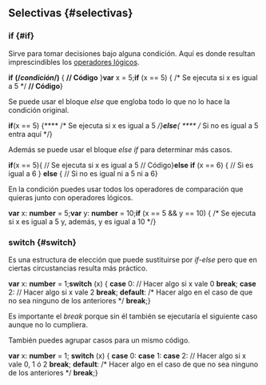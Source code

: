 ## Selectivas {#selectivas}

### if {#if}

Sirve para tomar decisiones bajo alguna condición. Aquí es donde resultan imprescindibles los [operadores lógicos](../operadores/operadores_binarios.md#operadores-l-gicos).

**if** **(/*condición*/)** { **// Código** }**var** x = 5;**if** (x == 5) { /* Se ejecuta si x es igual a 5 */ **// Código**}

Se puede usar el bloque _else_ que engloba todo lo que no lo hace la condición original.

**if**(x == 5) {**** /* Se ejecuta si x es igual a 5 */}**else**{ **** /* Si no es igual a 5 entra aquí */}

Además se puede usar el bloque _else if_ para determinar más casos.

**if**(x == 5){ // Se ejecuta si x es igual a 5 // Código}**else** **if** (x == 6) { // Si es igual a 6 } **else** { // Si no es igual ni a 5 ni a 6}

En la condición puedes usar todos los operadores de comparación que quieras junto con operadores lógicos.

**var** x: **number** = 5;**var** y: **number** = 10;**if** (x == 5 && y == 10) { /* Se ejecuta si x es igual a 5 y, además, y es igual a 10 */}

### switch {#switch}

Es una estructura de elección que puede sustituirse por _if-else_ pero que en ciertas circustancias resulta más práctico.

**var** x: **number** = 1;**switch** (x) { **case** 0: // Hacer algo si x vale 0 **break**; **case** 2: // Hacer algo si x vale 2 **break**; **default**: /* Hacer algo en el caso de que no sea ninguno de los anteriores */ **break**;}

Es importante el _break_ porque sin él también se ejecutaría el siguiente caso aunque no lo cumpliera.

También puedes agrupar casos para un mismo código.

**var** x: **number** = 1; **switch** (x) { **case** 0: **case** 1: **case** 2: // Hacer algo si x vale 0, 1 ó 2 **break**; **default**: /* Hacer algo en el caso de que no sea ninguno de los anteriores */ **break**;}